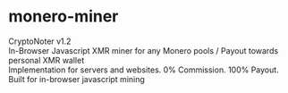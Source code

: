# monero-miner
CryptoNoter v1.2<br />
In-Browser Javascript XMR miner for any Monero pools / Payout towards personal XMR wallet<br />
Implementation for servers and websites. 0% Commission. 100% Payout. Built for in-browser javascript mining
